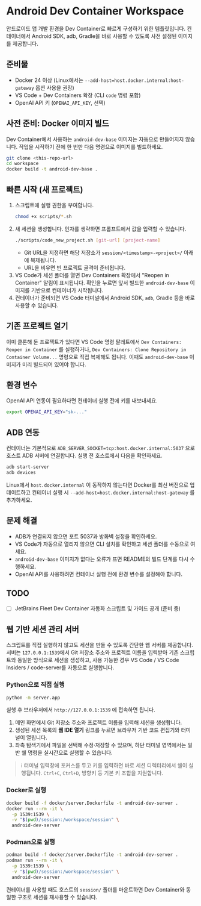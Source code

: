 # Android Dev Container Workspace

안드로이드 앱 개발 환경을 Dev Container로 빠르게 구성하기 위한 템플릿입니다. 컨테이너에서 Android SDK, adb, Gradle을 바로 사용할 수 있도록 사전 설정된 이미지를 제공합니다.

## 준비물
- Docker 24 이상 (Linux에서는 `--add-host=host.docker.internal:host-gateway` 옵션 사용을 권장)
- VS Code + Dev Containers 확장 (CLI `code` 명령 포함)
- OpenAI API 키 (`OPENAI_API_KEY`, 선택)

## 사전 준비: Docker 이미지 빌드
Dev Container에서 사용하는 `android-dev-base` 이미지는 자동으로 만들어지지 않습니다. 작업을 시작하기 전에 한 번만 다음 명령으로 이미지를 빌드하세요.

```bash
git clone <this-repo-url>
cd workspace
docker build -t android-dev-base .
```

## 빠른 시작 (새 프로젝트)
1. 스크립트에 실행 권한을 부여합니다.
   ```bash
   chmod +x scripts/*.sh
   ```
2. 새 세션을 생성합니다. 인자를 생략하면 프롬프트에서 값을 입력할 수 있습니다.
   ```bash
   ./scripts/code_new_project.sh [git-url] [project-name]
   ```
   - Git URL을 지정하면 해당 저장소가 `session/<timestamp>-<project>/` 아래에 복제됩니다.
   - URL을 비우면 빈 프로젝트 골격이 준비됩니다.
3. VS Code가 세션 폴더를 열면 Dev Containers 확장에서 "Reopen in Container" 알림이 표시됩니다. 확인을 누르면 앞서 빌드한 `android-dev-base` 이미지를 기반으로 컨테이너가 시작됩니다.
4. 컨테이너가 준비되면 VS Code 터미널에서 Android SDK, `adb`, Gradle 등을 바로 사용할 수 있습니다.

## 기존 프로젝트 열기
이미 클론해 둔 프로젝트가 있다면 VS Code 명령 팔레트에서 `Dev Containers: Reopen in Container` 를 실행하거나, `Dev Containers: Clone Repository in Container Volume...` 명령으로 직접 복제해도 됩니다. 이때도 `android-dev-base` 이미지가 미리 빌드되어 있어야 합니다.

## 환경 변수
OpenAI API 연동이 필요하다면 컨테이너 실행 전에 키를 내보내세요.

```bash
export OPENAI_API_KEY="sk-..."
```

## ADB 연동
컨테이너는 기본적으로 `ADB_SERVER_SOCKET=tcp:host.docker.internal:5037` 으로 호스트 ADB 서버에 연결합니다. 실행 전 호스트에서 다음을 확인하세요.

```bash
adb start-server
adb devices
```

Linux에서 `host.docker.internal` 이 동작하지 않는다면 Docker를 최신 버전으로 업데이트하고 컨테이너 실행 시 `--add-host=host.docker.internal:host-gateway` 를 추가하세요.

## 문제 해결
- ADB가 연결되지 않으면 포트 5037과 방화벽 설정을 확인하세요.
- VS Code가 자동으로 열리지 않으면 CLI 설치를 확인하고 세션 폴더를 수동으로 여세요.
- `android-dev-base` 이미지가 없다는 오류가 뜨면 README의 빌드 단계를 다시 수행하세요.
- OpenAI API를 사용하려면 컨테이너 실행 전에 환경 변수를 설정해야 합니다.

## TODO
- [ ] JetBrains Fleet Dev Container 자동화 스크립트 및 가이드 공개 (준비 중)

## 웹 기반 세션 관리 서버
스크립트를 직접 실행하지 않고도 세션을 만들 수 있도록 간단한 웹 서버를 제공합니다. 서버는 `127.0.0.1:1539`에서 Git 저장소 주소와 프로젝트 이름을 입력받아 기존 스크립트와 동일한 방식으로 세션을 생성하고, 사용 가능한 경우 VS Code / VS Code Insiders / code-server를 자동으로 실행합니다.

### Python으로 직접 실행
```bash
python -m server.app
```

실행 후 브라우저에서 `http://127.0.0.1:1539` 에 접속하면 됩니다.

1. 메인 화면에서 Git 저장소 주소와 프로젝트 이름을 입력해 세션을 생성합니다.
2. 생성된 세션 목록의 **웹 IDE 열기** 링크를 누르면 브라우저 기반 코드 편집기와 터미널이 열립니다.
3. 좌측 탐색기에서 파일을 선택해 수정·저장할 수 있으며, 하단 터미널 영역에서는 일반 쉘 명령을 실시간으로 실행할 수 있습니다.

> ℹ️ 터미널 입력창에 포커스를 두고 키를 입력하면 바로 세션 디렉터리에서 쉘이 실행됩니다. `Ctrl+C`, `Ctrl+D`, 방향키 등 기본 키 조합을 지원합니다.

### Docker로 실행
```bash
docker build -f docker/server.Dockerfile -t android-dev-server .
docker run --rm -it \
  -p 1539:1539 \
  -v "$(pwd)/session:/workspace/session" \
  android-dev-server
```

### Podman으로 실행
```bash
podman build -f docker/server.Dockerfile -t android-dev-server .
podman run --rm -it \
  -p 1539:1539 \
  -v "$(pwd)/session:/workspace/session" \
  android-dev-server
```

컨테이너를 사용할 때도 호스트의 `session/` 폴더를 마운트하면 Dev Container와 동일한 구조로 세션을 재사용할 수 있습니다.
